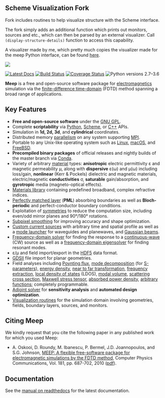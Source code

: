 ## Scheme Visualization Fork

Fork includes routines to help visualize structure with the Scheme interface.

The fork simply adds an additional function which prints out monitors, sources and etc., which can then be parsed by an external visualizer. Call `(display-structure-details)` function to access this capability.

A visualizer made by me, which pretty much copies the visualizer made for the meep Python interface, can be found [here](https://github.com/mariusCZ/meep-scheme-visualization).

![](doc/docs/images/Meep-banner.png)

[![Latest Docs](https://readthedocs.org/projects/meep/badge/?version=latest)](http://meep.readthedocs.io/en/latest/)
[![Build Status](https://travis-ci.org/NanoComp/meep.svg?branch=master)](https://travis-ci.org/NanoComp/meep)
[![Coverage Status](https://coveralls.io/repos/github/stevengj/meep/badge.svg?branch=master)](https://coveralls.io/github/stevengj/meep?branch=master)
![Python versions 2.7–3.6](https://img.shields.io/badge/python-2.7%2C%203.4%2C%203.5%2C%203.6-brightgreen.svg)

**Meep** is a free and open-source software package for [electromagnetics](https://en.wikipedia.org/wiki/Electromagnetism) simulation via the [finite-difference time-domain](https://en.wikipedia.org/wiki/Finite-difference_time-domain_method) (FDTD) method spanning a broad range of applications.

## Key Features

-   **Free and open-source software** under the [GNU GPL](https://en.wikipedia.org/wiki/GNU_General_Public_License).
-   Complete **scriptability** via [Python](https://meep.readthedocs.io/en/latest/Python_Tutorials/Basics/), [Scheme](https://meep.readthedocs.io/en/latest/Scheme_Tutorials/Basics), or [C++](https://meep.readthedocs.io/en/master/C++_Tutorial/) APIs.
-   Simulation in **1d, 2d, 3d**, and **cylindrical** coordinates.
-   Distributed memory [parallelism](https://meep.readthedocs.io/en/latest/Parallel_Meep) on any system supporting [MPI](https://en.wikipedia.org/wiki/MPI).
-   Portable to any Unix-like operating system such as [Linux](https://en.wikipedia.org/wiki/Linux), [macOS](https://en.wikipedia.org/wiki/macOS), and [FreeBSD](https://en.wikipedia.org/wiki/FreeBSD).
-   **Precompiled binary packages** of official releases and nightly builds of the master branch via [Conda](https://meep.readthedocs.io/en/latest/Installation/#conda-packages).
-   Variety of arbitrary [material](https://meep.readthedocs.io/en/latest/Materials) types: **anisotropic** electric permittivity ε and magnetic permeability μ, along with **dispersive** ε(ω) and μ(ω) including loss/gain, **nonlinear** (Kerr & Pockels) dielectric and magnetic materials, electric/magnetic **conductivities** σ, **saturable** gain/absorption, and **gyrotropic** media (magneto-optical effects).
-   [Materials library](https://meep.readthedocs.io/en/latest/Materials/#materials-library) containing predefined broadband, complex refractive indices.
-   [Perfectly matched layer](https://meep.readthedocs.io/en/latest/Perfectly_Matched_Layer) (**PML**) absorbing boundaries as well as **Bloch-periodic** and perfect-conductor boundary conditions.
-   Exploitation of [symmetries](https://meep.readthedocs.io/en/latest/Exploiting_Symmetry) to reduce the computation size, including even/odd mirror planes and 90°/180° rotations.
-   [Subpixel smoothing](https://meep.readthedocs.io/en/latest/Subpixel_Smoothing/) for improving accuracy and shape optimization.
-   [Custom current sources](https://meep.readthedocs.io/en/latest/Python_Tutorials/Custom_Source/) with arbitrary time and spatial profile as well as a [mode launcher](https://meep.readthedocs.io/en/latest/Python_Tutorials/Eigenmode_Source/) for waveguides and planewaves, and [Gaussian beams](https://meep.readthedocs.io/en/latest/Python_User_Interface/#gaussianbeamsource).
-   [Frequency-domain solver](https://meep.readthedocs.io/en/latest/Python_User_Interface/#frequency-domain-solver) for finding the response to a [continuous-wave](https://en.wikipedia.org/wiki/Continuous_wave) (CW) source as well as a [frequency-domain eigensolver](https://meep.readthedocs.io/en/latest/Python_User_Interface/#frequency-domain-eigensolver) for finding resonant modes.
-   ε/μ and field import/export in the [HDF5](https://en.wikipedia.org/wiki/HDF5) data format.
-   [GDSII](https://meep.readthedocs.io/en/latest/Python_User_Interface/#gdsii-support) file import for planar geometries.
-   Field analyses including [Poynting flux](https://meep.readthedocs.io/en/latest/Python_Tutorials/Basics/#transmittance-spectrum-of-a-waveguide-bend), [mode decomposition](https://meep.readthedocs.io/en/latest/Python_Tutorials/Mode_Decomposition/) (for [S-parameters](https://meep.readthedocs.io/en/latest/Python_Tutorials/GDSII_Import/)), [energy density](https://meep.readthedocs.io/en/latest/Python_User_Interface/#energy-density-spectra), [near to far transformation](https://meep.readthedocs.io/en/latest/Python_Tutorials/Near_to_Far_Field_Spectra/), [frequency extraction](https://meep.readthedocs.io/en/latest/Python_Tutorials/Basics/#modes-of-a-ring-resonator), [local density of states](https://meep.readthedocs.io/en/latest/Python_Tutorials/Local_Density_of_States/) (LDOS), [modal volume](https://meep.readthedocs.io/en/latest/Python_User_Interface/#field-computations), [scattering cross section](https://meep.readthedocs.io/en/latest/Python_Tutorials/Basics/#mie-scattering-of-a-lossless-dielectric-sphere), [Maxwell stress tensor](https://meep.readthedocs.io/en/latest/Python_Tutorials/Optical_Forces/), [absorbed power density](https://meep.readthedocs.io/en/latest/Python_Tutorials/Basics/#absorbed-power-density-map-of-a-lossy-cylinder), [arbitrary functions](https://meep.readthedocs.io/en/latest/Field_Functions/); completely programmable.
-   [Adjoint solver](https://meep.readthedocs.io/en/latest/Python_Tutorials/AdjointSolver) for **sensitivity analysis** and **automated design optimization**.
-   [Visualization routines](https://meep.readthedocs.io/en/latest/Python_User_Interface/#data-visualization) for the simulation domain involving geometries, fields, boundary layers, sources, and monitors.

## Citing Meep

We kindly request that you cite the following paper in any published work for which you used Meep:

- A. Oskooi, D. Roundy, M. Ibanescu, P. Bermel, J.D. Joannopoulos, and S.G. Johnson, [MEEP: A flexible free-software package for electromagnetic simulations by the FDTD method](http://dx.doi.org/doi:10.1016/j.cpc.2009.11.008), Computer Physics Communications, Vol. 181, pp. 687-702, 2010 ([pdf](http://ab-initio.mit.edu/~oskooi/papers/Oskooi10.pdf)).


## Documentation

See the [manual on readthedocs](https://meep.readthedocs.io/en/latest) for the latest documentation.

